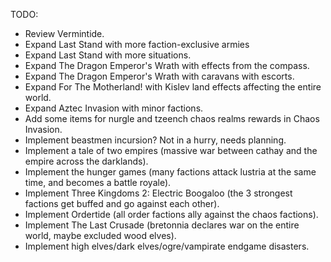 TODO:
- Review Vermintide.
- Expand Last Stand with more faction-exclusive armies
- Expand Last Stand with more situations.
- Expand The Dragon Emperor's Wrath with effects from the compass.
- Expand The Dragon Emperor's Wrath with caravans with escorts.
- Expand For The Motherland! with Kislev land effects affecting the entire world.
- Expand Aztec Invasion with minor factions.
- Add some items for nurgle and tzeench chaos realms rewards in Chaos Invasion.
- Implement beastmen incursion? Not in a hurry, needs planning.
- Implement a tale of two empires (massive war between cathay and the empire across the darklands).
- Implement the hunger games (many factions attack lustria at the same time, and becomes a battle royale).
- Implement Three Kingdoms 2: Electric Boogaloo (the 3 strongest factions get buffed and go against each other).
- Implement Ordertide (all order factions ally against the chaos factions).
- Implement The Last Crusade (bretonnia declares war on the entire world, maybe excluded wood elves).
- Implement high elves/dark elves/ogre/vampirate endgame disasters.
